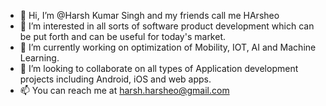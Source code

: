 - 👋 Hi, I’m @Harsh Kumar Singh and my friends call me HArsheo
- 👀 I’m interested in all sorts of software product development which can be put forth and can be useful for today's market.
- 🌱 I’m currently working on optimization of Mobility, IOT, AI and Machine Learning.
- 💞️ I’m looking to collaborate on all types of Application development projects including Android, iOS and web apps.
- 📫 You can reach me at harsh.harsheo@gmail.com

